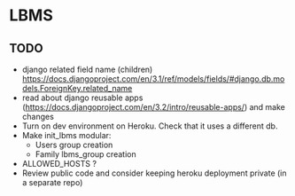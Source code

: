 # LBMS

## TODO

- django related field name (children) https://docs.djangoproject.com/en/3.1/ref/models/fields/#django.db.models.ForeignKey.related_name
- read about django reusable apps (https://docs.djangoproject.com/en/3.2/intro/reusable-apps/) and make changes
- Turn on dev environment on Heroku. Check that it uses a different db.
- Make init_lbms modular:
  - Users group creation
  - Family lbms_group creation
- ALLOWED_HOSTS ?
- Review public code and consider keeping heroku deployment private (in a separate repo)
